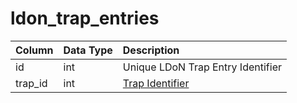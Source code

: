 # ldon_trap_entries

| Column | Data Type | Description |
| :--- | :--- | :--- |
| id | int | Unique LDoN Trap Entry Identifier |
| trap_id | int | [Trap Identifier](ldon_trap_templates.md) |

